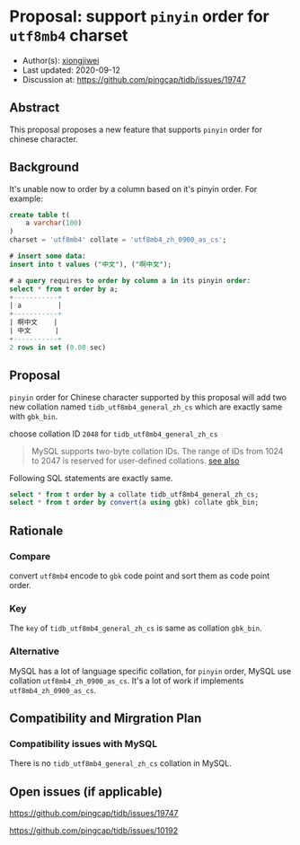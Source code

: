 # Proposal: support `pinyin` order for `utf8mb4` charset

- Author(s):     [xiongjiwei](https://github.com/xiongjiwei)
- Last updated:  2020-09-12
- Discussion at: https://github.com/pingcap/tidb/issues/19747

## Abstract
This proposal proposes a new feature that supports `pinyin` order for chinese character.

## Background
It's unable now to order by a column based on it's pinyin order. For example:

```sql
create table t(
	a varchar(100)
)
charset = 'utf8mb4' collate = 'utf8mb4_zh_0900_as_cs';

# insert some data:
insert into t values ("中文"), ("啊中文");

# a query requires to order by column a in its pinyin order:
select * from t order by a;
+-----------+
| a         |
+-----------+
| 啊中文    |
| 中文      |
+-----------+
2 rows in set (0.00 sec)
```

## Proposal

`pinyin` order for Chinese character supported by this proposal will add two new collation named `tidb_utf8mb4_general_zh_cs` which are exactly same with `gbk_bin`.

choose collation ID `2048` for `tidb_utf8mb4_general_zh_cs`

> MySQL supports two-byte collation IDs. The range of IDs from 1024 to 2047 is reserved for user-defined collations. [see also](https://dev.mysql.com/doc/refman/8.0/en/adding-collation-choosing-id.html)

Following SQL statements are exactly same.
```sql
select * from t order by a collate tidb_utf8mb4_general_zh_cs;
select * from t order by convert(a using gbk) collate gbk_bin;
```

## Rationale

### Compare

convert `utf8mb4` encode to `gbk` code point and sort them as code point order.

### Key

The `key` of `tidb_utf8mb4_general_zh_cs` is same as collation `gbk_bin`.

### Alternative
MySQL has a lot of language specific collation, for `pinyin` order, MySQL use collation `utf8mb4_zh_0900_as_cs`. It's a lot of work if implements `utf8mb4_zh_0900_as_cs`.


## Compatibility and Mirgration Plan

### Compatibility issues with MySQL

There is no `tidb_utf8mb4_general_zh_cs` collation in MySQL.

## Open issues (if applicable)

https://github.com/pingcap/tidb/issues/19747

https://github.com/pingcap/tidb/issues/10192
